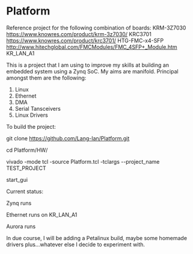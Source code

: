 # Platform
Reference project for the following combination of boards:
  KRM-3Z7030        https://www.knowres.com/product/krm-3z7030/
  KRC3701           https://www.knowres.com/product/krc3701/
  HTG-FMC-x4-SFP    http://www.hitechglobal.com/FMCModules/FMC_4SFP+_Module.htm
  KR_LAN_A1

This is a project that I am using to improve my skills at building an embedded system using a Zynq SoC.  My aims are manifold.  Principal amongst them are the following:

1)  Linux
2)  Ethernet
3)  DMA
4)  Serial Tansceivers
5)  Linux Drivers

To build the project:

  git clone https://github.com/Lang-Ian/Platform.git
  
  cd Platform/HW/
  
  vivado -mode tcl -source Platform.tcl -tclargs --project_name TEST_PROJECT
  
  start_gui

Current status:

  Zynq runs
  
  Ethernet runs on KR_LAN_A1
  
  Aurora runs

In due course, I will be adding a Petalinux build, maybe some homemade drivers plus...whatever else I decide to experiment with.
